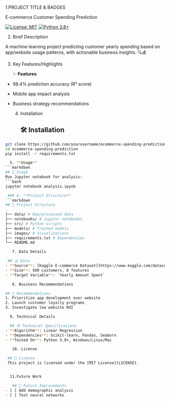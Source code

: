 1.PROJECT TITLE & BADGES

 E-commerce Customer Spending Prediction

[![License: MIT](https://img.shields.io/badge/License-MIT-yellow.svg)](https://opensource.org/licenses/MIT)
[![Python 3.8+](https://img.shields.io/badge/Python-3.8%2B-blue)](https://www.python.org/)



2. Brief Description

A machine learning project predicting customer yearly spending based on app/website usage patterns, with actionable business insights. 🔍💰

3. Key Features/Highlights

   ✨ **Features**  
- 98.4% prediction accuracy (R² score)  
- Mobile app impact analysis  
- Business strategy recommendations


  4. Installation

     ## 🛠 Installation  
```bash
git clone https://github.com/yourusername/ecommerce-spending-prediction.git
cd ecommerce-spending-prediction
pip install -r requirements.txt

  5. **Usage**  
```markdown
## 🚀 Usage  
Run Jupyter notebook for analysis:
```bash
jupyter notebook analysis.ipynb

 ### 6. **Project Structure**  
```markdown
## 📂 Project Structure  
.
├── data/ # Raw/processed data
├── notebooks/ # Jupyter notebooks
├── src/ # Python scripts
├── models/ # Trained models
├── images/ # Visualizations
├── requirements.txt # Dependencies
└── README.md

   7. Data Details

 ## 📊 Data  
- **Source**: [Kaggle E-commerce Dataset](https://www.kaggle.com/datasets/...)  
- **Size**: 500 customers, 8 features  
- **Target Variable**: `Yearly Amount Spent`

   8. Business Recommendations

## 🎯 Recommendations  
1. Prioritize app development over website  
2. Launch customer loyalty programs  
3. Investigate low website ROI

  9. Technical Details

  ## ⚙️ Technical Specifications  
- **Algorithm**: Linear Regression  
- **Dependencies**: Scikit-learn, Pandas, Seaborn  
- **Tested On**: Python 3.8+, Windows/Linux/Mac

   10. License

 ## 📜 License  
 This project is licensed under the [MIT License](LICENSE).


  11.Future Work

   ## 🚧 Future Improvements  
- [ ] Add demographic analysis  
- [ ] Test neural networks  





